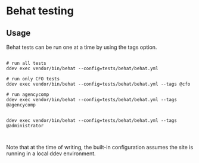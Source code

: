 # Behat testing

## Usage

Behat tests can be run one at a time by using the tags option.

```

# run all tests
ddev exec vendor/bin/behat --config=tests/behat/behat.yml

# run only CFO tests
ddev exec vendor/bin/behat --config=tests/behat/behat.yml --tags @cfo

# run agencycomp
ddev exec vendor/bin/behat --config=tests/behat/behat.yml --tags @agencycomp


ddev exec vendor/bin/behat --config=tests/behat/behat.yml --tags @administrator



```

Note that at the time of writing, the built-in configuration assumes the site
is running in a local ddev environment.
